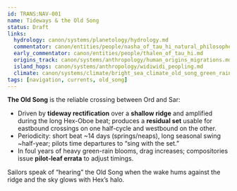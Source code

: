 ```yaml
---
id: TRANS:NAV-001
name: Tideways & the Old Song
status: Draft
links:
  hydrology: canon/systems/planetology/hydrology.md
  commentator: canon/entities/people/nasha_of_tau_hi_natural_philosopher.md
  early_commentator: canon/entities/people/thalen_of_tau_hi.md
  origins_track: canon/systems/anthropology/human_origins_migrations.md
  island_hops: canon/systems/anthropology/widiwidi_peopling.md
  climate: canon/systems/climate/bright_sea_climate_old_song_green_rains.md
tags: [navigation, currents, old_song]
---
```


**The Old Song** is the reliable crossing between Ord and Sar:
- Driven by **tideway rectification** over a **shallow ridge** and amplified during the long Hex-Oboe beat; produces a **residual set** usable for eastbound crossings on one half-cycle and westbound on the other.
- Periodicity: short beat ~14 days (springs/neaps), long seasonal swing ~half-year; pilots time departures to “sing with the set.”
- In foul years of heavy green-rain blooms, drag increases; compositories issue **pilot-leaf errata** to adjust timings.

Sailors speak of “hearing” the Old Song when the wake hums against the ridge and the sky glows with Hex’s halo.
